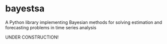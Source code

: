 # bayestsa
A Python library implementing Bayesian methods for solving estimation and forecasting problems in time series analysis

UNDER CONSTRUCTION!